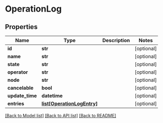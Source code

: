 # OperationLog

## Properties
Name | Type | Description | Notes
------------ | ------------- | ------------- | -------------
**id** | **str** |  | [optional] 
**name** | **str** |  | [optional] 
**state** | **str** |  | [optional] 
**operator** | **str** |  | [optional] 
**node** | **str** |  | [optional] 
**cancelable** | **bool** |  | [optional] 
**update_time** | **datetime** |  | [optional] 
**entries** | [**list[OperationLogEntry]**](OperationLogEntry.md) |  | [optional] 

[[Back to Model list]](../README.md#documentation-for-models) [[Back to API list]](../README.md#documentation-for-api-endpoints) [[Back to README]](../README.md)


